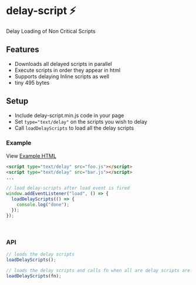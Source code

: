 # delay-script ⚡

Delay Loading of Non Critical Scripts

## Features

- Downloads all delayed scripts in parallel
- Execute scripts in order they appear in html
- Supports delaying Inline scripts as well
- tiny 495 bytes

## Setup

- Include delay-script.min.js code in your page
- Set `type="text/delay"` on the scripts you wish to delay
- Call `loadDelayScripts` to load all the delay scripts

### Example

View [Example HTML](/example/index.html)

```html
<script type="text/delay" src="foo.js"></script>
<script type="text/delay" src="bar.js"></script>
...
```

```javascript
// load delay-scripts after load event is fired
window.addEventListener("load", () => {
  loadDelayScripts(() => {
    console.log("done");
  });
});
```

<br/>

### API

```javascript
// loads the delay scripts
loadDelayScripts();

// loads the delay scripts and calls fn when all are delay scripts are loaded and executed
loadDelayScripts(fn);
```
